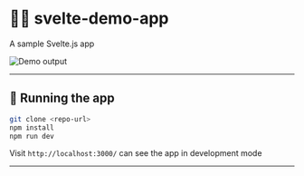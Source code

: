 # ✌🏼 svelte-demo-app
A sample Svelte.js app

![Demo output](output.gif)

---

## 🚀 Running the app

```bash
git clone <repo-url>
npm install
npm run dev
```

Visit ```http://localhost:3000/``` can see the app in development mode

---
